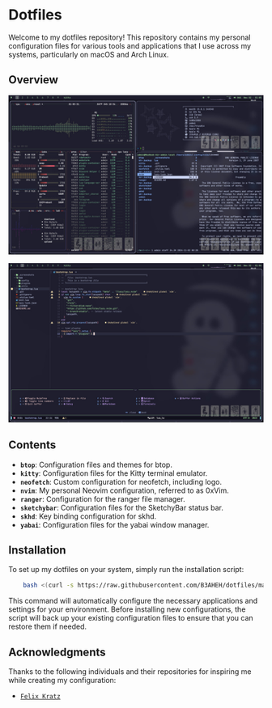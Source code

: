 # Dotfiles

Welcome to my dotfiles repository! This repository contains my personal configuration files for various tools and applications that I use across my systems, particularly on macOS and Arch Linux.

## Overview

![1](./.screenshots/1.jpg)

![1](./.screenshots/2.jpg)

## Contents

- **`btop`**: Configuration files and themes for btop.
- **`kitty`**: Configuration files for the Kitty terminal emulator.
- **`neofetch`**: Custom configuration for neofetch, including logo.
- **`nvim`**: My personal Neovim configuration, referred to as 0xVim.
- **`ranger`**: Configuration for the ranger file manager.
- **`sketchybar`**: Configuration files for the SketchyBar status bar.
- **`skhd`**: Key binding configuration for skhd.
- **`yabai`**: Configuration files for the yabai window manager.
 
## Installation

To set up my dotfiles on your system, simply run the installation script:

```bash
    bash <(curl -s https://raw.githubusercontent.com/B3AHEH/dotfiles/main/osx_install.sh)
```

This command will automatically configure the necessary applications and settings for your environment. Before installing new configurations, the script will back up your existing configuration files to ensure that you can restore them if needed.

## Acknowledgments

Thanks to the following individuals and their repositories for inspiring me while creating my configuration:

- [`Felix Kratz`](https://github.com/FelixKratz/dotfiles)
